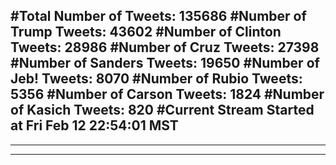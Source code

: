 #Total Number of Tweets: 135686 
#Number of Trump Tweets: 43602
#Number of Clinton Tweets: 28986
#Number of Cruz Tweets: 27398
#Number of Sanders Tweets: 19650
#Number of Jeb! Tweets: 8070
#Number of Rubio Tweets: 5356
#Number of Carson Tweets: 1824
#Number of Kasich Tweets: 820
#Current Stream Started at Fri Feb 12 22:54:01 MST
---
---
---
